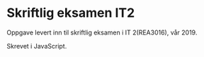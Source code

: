 # Skriftlig eksamen IT2
Oppgave levert inn til skriftlig eksamen i IT 2(REA3016), vår 2019.

Skrevet i JavaScript.
